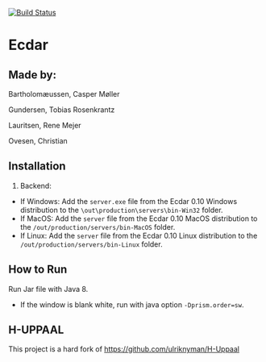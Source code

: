 
[![Build Status](https://travis-ci.com/tgunde13/SW9ecdar.svg?token=FznbqXU3Q5KCswHurpPf&branch=master)](https://travis-ci.com/tgunde13/SW9ecdar)
# Ecdar

Made by:
----------
Bartholomæussen, Casper Møller

Gundersen, Tobias Rosenkrantz

Lauritsen, Rene Mejer

Ovesen, Christian

Installation
----
1. Backend:
  * If Windows: Add the `server.exe` file from the Ecdar 0.10 Windows distribution to the `\out\production\servers\bin-Win32` folder. 
  * If MacOS: Add the `server` file from the Ecdar 0.10 MacOS distribution to the `/out/production/servers/bin-MacOS` folder. 
  * If Linux: Add the `server` file from the Ecdar 0.10 Linux distribution to the `/out/production/servers/bin-Linux` folder. 

How to Run
----
Run Jar file with Java 8.

- If the window is blank white, run with java option `-Dprism.order=sw`.

H-UPPAAL
----------
This project is a hard fork of https://github.com/ulriknyman/H-Uppaal
